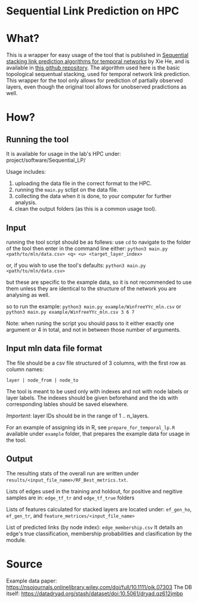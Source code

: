 # Sequential Link Prediction on HPC

# What?

This is a wrapper for easy usage of the tool that is published in [Sequential stacking link prediction algorithms for temporal networks](https://www.nature.com/articles/s41467-024-45598-0) by Xie He, and is available in [this github repository](https://github.com/hexie1995/Sequential-Link-Prediction).
The algorithm used here is the basic topological sequentual stacking, used for temporal network link prediction.
This wrapper for the tool only allows for prediction of partially observed layers, 
even though the original tool allows for unobserved pradictions as well.

# How?

## Running the tool
It is available for usage in the lab's HPC under:
project/software/Sequential_LP/

Usage includes:
1. uploading the data file in the correct format to the HPC.
2. running the `main.py` sctipt on the data file.
3. collecting the data when it is done, to your computer for further analysis.
4. clean the output folders (as this is a common usage tool).

## Input
running the tool script should be as follews:
use `cd` to navigate to the folder of the tool
then enter in the command line either:
`python3 main.py <path/to/mln/data.csv> <q> <u> <target_layer_index>`

or, if you wish to use the tool's defaults:
`python3 main.py <path/to/mln/data.csv>`

but these are specific to the example data, 
so it is not recommended to use them unless they are identical 
to the structure of the network you are analysing as well.

so to run the example:
`python3 main.py example/WinfreeYYc_mln.csv` 
or
`python3 main.py example/WinfreeYYc_mln.csv 3 6 7` 

Note: when runing the script you should pass to it either exactly one argument or 
4 in total, and not in between those number of arguments.

## Input mln data file format
The file should be a csv file structured of 3 columns, with the first row as column names:

`layer | node_from | node_to`

The tool is meant to be used only with indexes and not with node labels or layer labels.
The indexes should be given beforehand and the ids with corresponding lables should be saved elsewhere.

*Importent*: layer IDs should be in the range of 1 .. n_layers. 

For an example of assigning ids in R, see `prepare_for_temporal_lp.R` available under  `example` folder, 
that prepares the example data for usage in the tool.

## Output 

The resulting stats of the overall run are written under `results/<input_file_name>/RF_Best_metrics.txt`.

Lists of edges used in the training and holdout, for positive and negitive samples are in:
`edge_tf_tr` and `edge_tf_true` folders

Lists of features calculated for stacked layers are located under: 
`ef_gen_ho`, `ef_gen_tr`, and `feature_metrices/<input_file_name>`

List of predicted links (by node index):
`edge_membership.csv`
It details an edge's true classification, membership probabilities and clasification by the module.


# Source
Example data paper: https://nsojournals.onlinelibrary.wiley.com/doi/full/10.1111/oik.07303
The DB itself: https://datadryad.org/stash/dataset/doi:10.5061/dryad.qz612jmbp